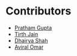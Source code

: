 # Contributors

- [Pratham Gupta](https://github.com/pratham1002)
- [Tirth Jain](https://github.com/hedonhermdev)
- [Dhairya Shah](https://github.com/DhairyaShah01)
- [Aviral Omar](https://github.com/Aero0301)

